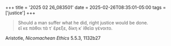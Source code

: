 +++
title = '2025 02 26_083501'
date = 2025-02-26T08:35:01-05:00
tags = ['justice']
+++

> Should a man suffer what he did, right justice would be done.  
> εἴ κε πάθοι τά τ᾽ ἔρεξε, δίκη κ᾽ ἰθεῖα γένοιτο.

Aristotle, _Nicomachean Ethics_ 5.5.3, 1132b27